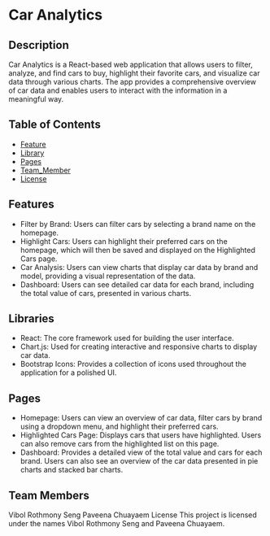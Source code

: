 # Car Analytics
## Description
Car Analytics is a React-based web application that allows users to filter, analyze, and find cars to buy, highlight their favorite cars, and visualize car data through various charts. The app provides a comprehensive overview of car data and enables users to interact with the information in a meaningful way.

## Table of Contents
- [Feature](#Feature)
- [Library](#Library)
- [Pages](#Pages)
- [Team_Member](#Team_Member)
- [License](#license)

## Features
- Filter by Brand: Users can filter cars by selecting a brand name on the homepage.
- Highlight Cars: Users can highlight their preferred cars on the homepage, which will then be saved and displayed on the Highlighted Cars page.
- Car Analysis: Users can view charts that display car data by brand and model, providing a visual representation of the data.
- Dashboard: Users can see detailed car data for each brand, including the total value of cars, presented in various charts.
## Libraries
- React: The core framework used for building the user interface.
- Chart.js: Used for creating interactive and responsive charts to display car data.
- Bootstrap Icons: Provides a collection of icons used throughout the application for a polished UI.
## Pages
- Homepage: Users can view an overview of car data, filter cars by brand using a dropdown menu, and highlight their preferred cars.
- Highlighted Cars Page: Displays cars that users have highlighted. Users can also remove cars from the highlighted list on this page.
- Dashboard: Provides a detailed view of the total value and cars for each brand. Users can also see an overview of the car data presented in pie charts and stacked bar charts.
## Team Members
Vibol Rothmony Seng
Paveena Chuayaem
License
This project is licensed under the names Vibol Rothmony Seng and Paveena Chuayaem.
